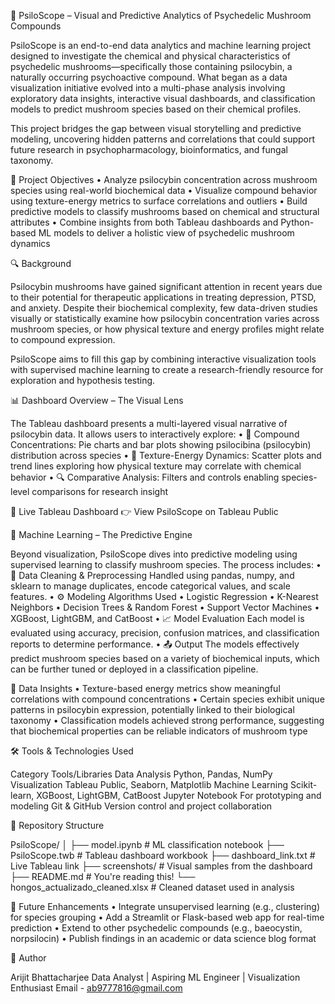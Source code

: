 🌿 PsiloScope – Visual and Predictive Analytics of Psychedelic Mushroom Compounds

PsiloScope is an end-to-end data analytics and machine learning project designed to investigate the chemical and physical characteristics of psychedelic mushrooms—specifically those containing psilocybin, a naturally occurring psychoactive compound. What began as a data visualization initiative evolved into a multi-phase analysis involving exploratory data insights, interactive visual dashboards, and classification models to predict mushroom species based on their chemical profiles.

This project bridges the gap between visual storytelling and predictive modeling, uncovering hidden patterns and correlations that could support future research in psychopharmacology, bioinformatics, and fungal taxonomy.



🎯 Project Objectives
	•	Analyze psilocybin concentration across mushroom species using real-world biochemical data
	•	Visualize compound behavior using texture-energy metrics to surface correlations and outliers
	•	Build predictive models to classify mushrooms based on chemical and structural attributes
	•	Combine insights from both Tableau dashboards and Python-based ML models to deliver a holistic view of psychedelic mushroom dynamics



🔍 Background

Psilocybin mushrooms have gained significant attention in recent years due to their potential for therapeutic applications in treating depression, PTSD, and anxiety. Despite their biochemical complexity, few data-driven studies visually or statistically examine how psilocybin concentration varies across mushroom species, or how physical texture and energy profiles might relate to compound expression.

PsiloScope aims to fill this gap by combining interactive visualization tools with supervised machine learning to create a research-friendly resource for exploration and hypothesis testing.



📊 Dashboard Overview – The Visual Lens

The Tableau dashboard presents a multi-layered visual narrative of psilocybin data. It allows users to interactively explore:
	•	🧬 Compound Concentrations: Pie charts and bar plots showing psilocibina (psilocybin) distribution across species
	•	🔄 Texture-Energy Dynamics: Scatter plots and trend lines exploring how physical texture may correlate with chemical behavior
	•	🔍 Comparative Analysis: Filters and controls enabling species-level comparisons for research insight

🔗 Live Tableau Dashboard
👉 View PsiloScope on Tableau Public



🤖 Machine Learning – The Predictive Engine

Beyond visualization, PsiloScope dives into predictive modeling using supervised learning to classify mushroom species. The process includes:
	•	🧹 Data Cleaning & Preprocessing
Handled using pandas, numpy, and sklearn to manage duplicates, encode categorical values, and scale features.
	•	⚙️ Modeling Algorithms Used
	•	Logistic Regression
	•	K-Nearest Neighbors
	•	Decision Trees & Random Forest
	•	Support Vector Machines
	•	XGBoost, LightGBM, and CatBoost
	•	📈 Model Evaluation
Each model is evaluated using accuracy, precision, confusion matrices, and classification reports to determine performance.
	•	📤 Output
The models effectively predict mushroom species based on a variety of biochemical inputs, which can be further tuned or deployed in a classification pipeline.



🧪 Data Insights
	•	Texture-based energy metrics show meaningful correlations with compound concentrations
	•	Certain species exhibit unique patterns in psilocybin expression, potentially linked to their biological taxonomy
	•	Classification models achieved strong performance, suggesting that biochemical properties can be reliable indicators of mushroom type



🛠 Tools & Technologies Used

Category	Tools/Libraries
Data Analysis	Python, Pandas, NumPy
Visualization	Tableau Public, Seaborn, Matplotlib
Machine Learning	Scikit-learn, XGBoost, LightGBM, CatBoost
Jupyter Notebook	For prototyping and modeling
Git & GitHub	Version control and project collaboration



📁 Repository Structure

PsiloScope/
│
├── model.ipynb               # ML classification notebook
├── PsiloScope.twb            # Tableau dashboard workbook
├── dashboard_link.txt        # Live Tableau link
├── screenshots/              # Visual samples from the dashboard
├── README.md                 # You're reading this!
└── hongos_actualizado_cleaned.xlsx  # Cleaned dataset used in analysis




🧠 Future Enhancements
	•	Integrate unsupervised learning (e.g., clustering) for species grouping
	•	Add a Streamlit or Flask-based web app for real-time prediction
	•	Extend to other psychedelic compounds (e.g., baeocystin, norpsilocin)
	•	Publish findings in an academic or data science blog format



👤 Author

Arijit Bhattacharjee
Data Analyst | Aspiring ML Engineer | Visualization Enthusiast
Email - ab9777816@gmail.com 

